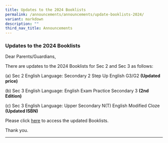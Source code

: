 ```yaml
---
title: Updates to the 2024 Booklists
permalink: /announcements/announcements/update-booklists-2024/
variant: markdown
description: ""
third_nav_title: Announcements
---
```

### Updates to the 2024 Booklists

Dear Parents/Guardians,

There are updates to the 2024 Booklists for Sec 2 and Sec 3 as follows:

(a) Sec 2 English Language: Secondary 2 Step Up English G3/G2 **(Updated price)**  

(b) Sec 3 English Language: English Exam Practice Secondary 3 **(2nd Edition)**

(c) Sec 3 English Language: Upper Secondary N(T) English Modified Cloze **(Updated ISBN)**  

Please click [here](https://www.serangoonsec.moe.edu.sg/parents-and-students/general-matters/booklists-2024/) to access the updated Booklists. 

Thank you.

<hr>
